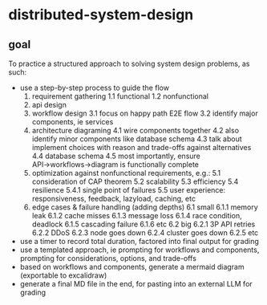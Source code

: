 # distributed-system-design
## goal
To practice a structured approach to solving system design problems, as such:
- use a step-by-step process to guide the flow
  1. requirement gathering
    1.1 functional
    1.2 nonfunctional
  2. api design
  3. workflow design 
    3.1 focus on happy path E2E flow
    3.2 identify major components, ie services
  4. architecture diagraming
    4.1 wire components together
    4.2 also identify minor components like database schema
    4.3 talk about implement choices with reason and trade-offs against alternatives
    4.4 database schema
    4.5 most importantly, ensure API→workflows→diagram is functionally complete
  5. optimization against nonfunctional requirements, e.g.:
    5.1 consideration of CAP theorem
    5.2 scalability
    5.3 efficiency
    5.4 resilience
        5.4.1 single point of failures
    5.5 user experience: responsiveness, feedback, lazyload, caching, etc
  6. edge cases & failure handling (adding depths)
    6.1 small 
        6.1.1 memory leak
        6.1.2 cache misses
        6.1.3 message loss
        6.1.4 race condition, deadlock
        6.1.5 cascading failure
        6.1.6 etc
    6.2 big
        6.2.1 3P API retries
        6.2.2 DDoS
        6.2.3 node goes down
        6.2.4 cluster goes down
        6.2.5 etc
- use a timer to record total duration, factored into final output for grading
- use a templated approach, ie prompting for workflows and components, prompting for considerations, options, and trade-offs
- based on workflows and components, generate a mermaid diagram (exportable to excalidraw)
- generate a final MD file in the end, for pasting into an external LLM for grading
